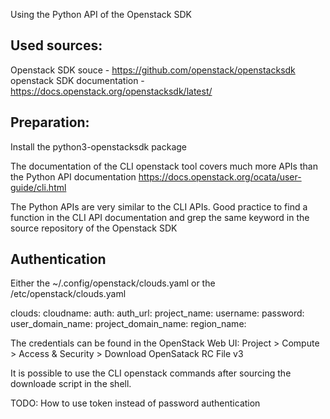  Using the Python API of the Openstack SDK

## Used sources:
  Openstack SDK souce - https://github.com/openstack/openstacksdk
  openstack SDK documentation - https://docs.openstack.org/openstacksdk/latest/

## Preparation:
  Install the python3-openstacksdk package

The documentation of the CLI openstack tool covers much more APIs than the Python API documentation
  https://docs.openstack.org/ocata/user-guide/cli.html

The Python APIs are very similar to the CLI APIs. Good practice to find a function in the CLI API documentation and grep the same keyword in the source repository of the Openstack SDK

## Authentication

Either the ~/.config/openstack/clouds.yaml or the /etc/openstack/clouds.yaml

clouds:
  cloudname:
    auth:
      auth_url:
      project_name: 
      username: 
      password:
      user_domain_name: 
      project_domain_name: 
    region_name: 

The credentials can be found in the OpenStack Web UI:
  Project > Compute > Access & Security > Download OpenSatack RC File v3

It is possible to use the CLI openstack commands after sourcing the downloade script in the shell.

TODO: How to use token instead of password authentication

